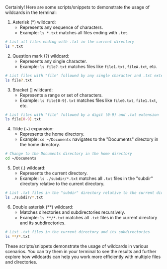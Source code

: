 Certainly! Here are some scripts/snippets to demonstrate the usage of wildcards in the terminal:

1. Asterisk (*) wildcard:
   - Represents any sequence of characters.
   - Example: `ls *.txt` matches all files ending with `.txt`.

```bash
# List all files ending with .txt in the current directory
ls *.txt
```

2. Question mark (?) wildcard:
   - Represents any single character.
   - Example: `ls file?.txt` matches files like `file1.txt`, `fileA.txt`, etc.

```bash
# List files with "file" followed by any single character and .txt extension
ls file?.txt
```

3. Bracket [] wildcard:
   - Represents a range or set of characters.
   - Example: `ls file[0-9].txt` matches files like `file0.txt`, `file1.txt`, etc.

```bash
# List files with "file" followed by a digit (0-9) and .txt extension
ls file[0-9].txt
```

4. Tilde (~) expansion:
   - Represents the home directory.
   - Example: `cd ~/Documents` navigates to the "Documents" directory in the home directory.

```bash
# Change to the Documents directory in the home directory
cd ~/Documents
```

5. Dot (.) wildcard:
   - Represents the current directory.
   - Example: `ls ./subdir/*.txt` matches all `.txt` files in the "subdir" directory relative to the current directory.

```bash
# List .txt files in the "subdir" directory relative to the current directory
ls ./subdir/*.txt
```

6. Double asterisk (**) wildcard:
   - Matches directories and subdirectories recursively.
   - Example: `ls **/*.txt` matches all `.txt` files in the current directory and its subdirectories.

```bash
# List .txt files in the current directory and its subdirectories
ls **/*.txt
```

These scripts/snippets demonstrate the usage of wildcards in various scenarios. You can try them in your terminal to see the results and further explore how wildcards can help you work more efficiently with multiple files and directories.